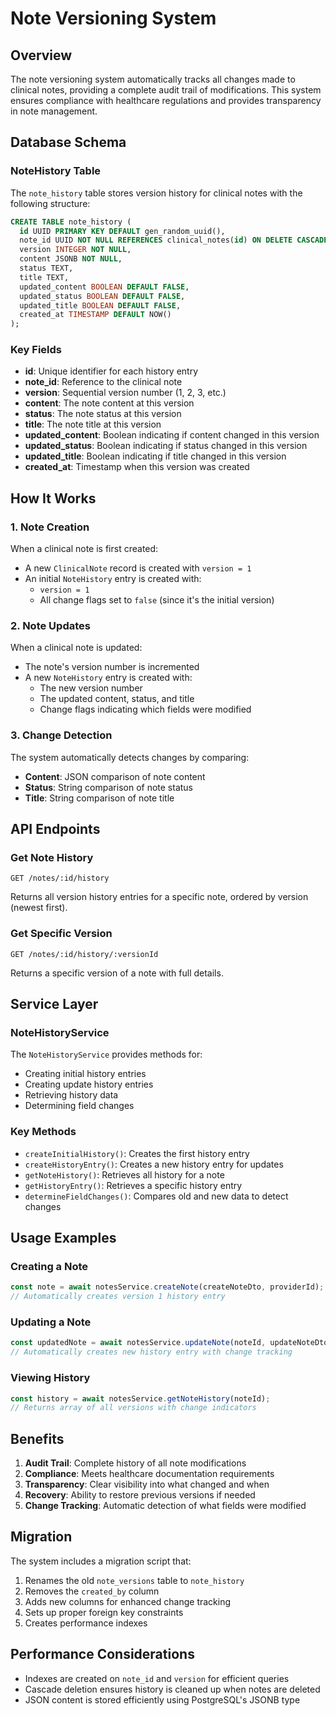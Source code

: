 # Note Versioning System

## Overview

The note versioning system automatically tracks all changes made to clinical notes, providing a complete audit trail of modifications. This system ensures compliance with healthcare regulations and provides transparency in note management.

## Database Schema

### NoteHistory Table

The `note_history` table stores version history for clinical notes with the following structure:

```sql
CREATE TABLE note_history (
  id UUID PRIMARY KEY DEFAULT gen_random_uuid(),
  note_id UUID NOT NULL REFERENCES clinical_notes(id) ON DELETE CASCADE,
  version INTEGER NOT NULL,
  content JSONB NOT NULL,
  status TEXT,
  title TEXT,
  updated_content BOOLEAN DEFAULT FALSE,
  updated_status BOOLEAN DEFAULT FALSE,
  updated_title BOOLEAN DEFAULT FALSE,
  created_at TIMESTAMP DEFAULT NOW()
);
```

### Key Fields

- **id**: Unique identifier for each history entry
- **note_id**: Reference to the clinical note
- **version**: Sequential version number (1, 2, 3, etc.)
- **content**: The note content at this version
- **status**: The note status at this version
- **title**: The note title at this version
- **updated_content**: Boolean indicating if content changed in this version
- **updated_status**: Boolean indicating if status changed in this version
- **updated_title**: Boolean indicating if title changed in this version
- **created_at**: Timestamp when this version was created

## How It Works

### 1. Note Creation
When a clinical note is first created:
- A new `ClinicalNote` record is created with `version = 1`
- An initial `NoteHistory` entry is created with:
  - `version = 1`
  - All change flags set to `false` (since it's the initial version)

### 2. Note Updates
When a clinical note is updated:
- The note's version number is incremented
- A new `NoteHistory` entry is created with:
  - The new version number
  - The updated content, status, and title
  - Change flags indicating which fields were modified

### 3. Change Detection
The system automatically detects changes by comparing:
- **Content**: JSON comparison of note content
- **Status**: String comparison of note status
- **Title**: String comparison of note title

## API Endpoints

### Get Note History
```
GET /notes/:id/history
```
Returns all version history entries for a specific note, ordered by version (newest first).

### Get Specific Version
```
GET /notes/:id/history/:versionId
```
Returns a specific version of a note with full details.

## Service Layer

### NoteHistoryService

The `NoteHistoryService` provides methods for:
- Creating initial history entries
- Creating update history entries
- Retrieving history data
- Determining field changes

### Key Methods

- `createInitialHistory()`: Creates the first history entry
- `createHistoryEntry()`: Creates a new history entry for updates
- `getNoteHistory()`: Retrieves all history for a note
- `getHistoryEntry()`: Retrieves a specific history entry
- `determineFieldChanges()`: Compares old and new data to detect changes

## Usage Examples

### Creating a Note
```typescript
const note = await notesService.createNote(createNoteDto, providerId);
// Automatically creates version 1 history entry
```

### Updating a Note
```typescript
const updatedNote = await notesService.updateNote(noteId, updateNoteDto);
// Automatically creates new history entry with change tracking
```

### Viewing History
```typescript
const history = await notesService.getNoteHistory(noteId);
// Returns array of all versions with change indicators
```

## Benefits

1. **Audit Trail**: Complete history of all note modifications
2. **Compliance**: Meets healthcare documentation requirements
3. **Transparency**: Clear visibility into what changed and when
4. **Recovery**: Ability to restore previous versions if needed
5. **Change Tracking**: Automatic detection of what fields were modified

## Migration

The system includes a migration script that:
1. Renames the old `note_versions` table to `note_history`
2. Removes the `created_by` column
3. Adds new columns for enhanced change tracking
4. Sets up proper foreign key constraints
5. Creates performance indexes

## Performance Considerations

- Indexes are created on `note_id` and `version` for efficient queries
- Cascade deletion ensures history is cleaned up when notes are deleted
- JSON content is stored efficiently using PostgreSQL's JSONB type
